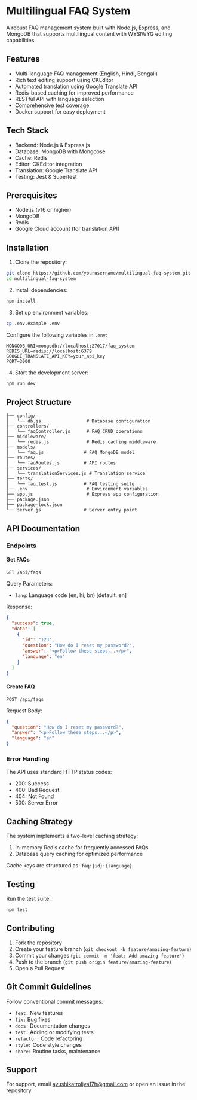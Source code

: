 # Multilingual FAQ System

A robust FAQ management system built with Node.js, Express, and MongoDB that supports multilingual content with WYSIWYG editing capabilities.

## Features

- Multi-language FAQ management (English, Hindi, Bengali)
- Rich text editing support using CKEditor
- Automated translation using Google Translate API
- Redis-based caching for improved performance
- RESTful API with language selection
- Comprehensive test coverage
- Docker support for easy deployment

## Tech Stack

- Backend: Node.js & Express.js
- Database: MongoDB with Mongoose
- Cache: Redis
- Editor: CKEditor integration
- Translation: Google Translate API
- Testing: Jest & Supertest

## Prerequisites

- Node.js (v16 or higher)
- MongoDB
- Redis
- Google Cloud account (for translation API)

## Installation

1. Clone the repository:
```bash
git clone https://github.com/yourusername/multilingual-faq-system.git
cd multilingual-faq-system
```

2. Install dependencies:
```bash
npm install
```

3. Set up environment variables:
```bash
cp .env.example .env
```

Configure the following variables in `.env`:
```
MONGODB_URI=mongodb://localhost:27017/faq_system
REDIS_URL=redis://localhost:6379
GOOGLE_TRANSLATE_API_KEY=your_api_key
PORT=3000
```

4. Start the development server:
```bash
npm run dev
```

## Project Structure

```
├── config/
│   └── db.js                 # Database configuration
├── controllers/
│   └── faqController.js      # FAQ CRUD operations
├── middleware/
│   └── redis.js              # Redis caching middleware
├── models/
│   └── faq.js               # FAQ MongoDB model
├── routes/
│   └── faqRoutes.js         # API routes
├── services/
│   └── translationServices.js # Translation service
├── tests/
│   └── faq.test.js          # FAQ testing suite
├── .env                      # Environment variables
├── app.js                    # Express app configuration
├── package.json             
├── package-lock.json
└── server.js                # Server entry point
```

## API Documentation

### Endpoints

#### Get FAQs
```
GET /api/faqs
```

Query Parameters:
- `lang`: Language code (en, hi, bn) [default: en]

Response:
```json
{
  "success": true,
  "data": [
    {
      "id": "123",
      "question": "How do I reset my password?",
      "answer": "<p>Follow these steps...</p>",
      "language": "en"
    }
  ]
}
```

#### Create FAQ
```
POST /api/faqs
```

Request Body:
```json
{
  "question": "How do I reset my password?",
  "answer": "<p>Follow these steps...</p>",
  "language": "en"
}
```

### Error Handling

The API uses standard HTTP status codes:
- 200: Success
- 400: Bad Request
- 404: Not Found
- 500: Server Error

## Caching Strategy

The system implements a two-level caching strategy:
1. In-memory Redis cache for frequently accessed FAQs
2. Database query caching for optimized performance

Cache keys are structured as: `faq:{id}:{language}`

## Testing

Run the test suite:
```bash
npm test
```


## Contributing

1. Fork the repository
2. Create your feature branch (`git checkout -b feature/amazing-feature`)
3. Commit your changes (`git commit -m 'feat: Add amazing feature'`)
4. Push to the branch (`git push origin feature/amazing-feature`)
5. Open a Pull Request

## Git Commit Guidelines

Follow conventional commit messages:
- `feat:` New features
- `fix:` Bug fixes
- `docs:` Documentation changes
- `test:` Adding or modifying tests
- `refactor:` Code refactoring
- `style:` Code style changes
- `chore:` Routine tasks, maintenance


## Support

For support, email ayushikatroliya17h@gmail.com or open an issue in the repository.
